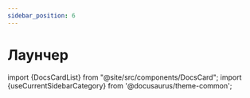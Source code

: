 ```yaml
---
sidebar_position: 6
---
```


# Лаунчер

import {DocsCardList} from "@site/src/components/DocsCard";
import {useCurrentSidebarCategory} from '@docusaurus/theme-common';

<DocsCardList list={useCurrentSidebarCategory().items} />